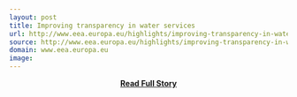 ```yaml
---
layout: post
title: Improving transparency in water services
url: http://www.eea.europa.eu/highlights/improving-transparency-in-water-services
source: http://www.eea.europa.eu/highlights/improving-transparency-in-water-services
domain: www.eea.europa.eu
image: 
---
```


<p></p>
<center><p><a href="http://www.eea.europa.eu/highlights/improving-transparency-in-water-services" style='padding:25px; font-sze:18px; font-weight: bold;'>Read Full Story</a></p></center>
